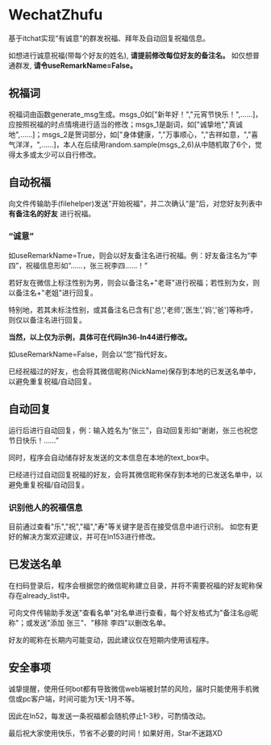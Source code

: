 # WechatZhufu
基于itchat实现“有诚意”的群发祝福、拜年及自动回复祝福信息。

如想进行诚意祝福(带每个好友的姓名), __请提前修改每位好友的备注名。__
如仅想普通群发, __请令useRemarkName=False。__

## 祝福词
祝福词由函数generate_msg生成。msgs_0如\["新年好！","元宵节快乐！",……]，应按照祝福的时点情境进行适当的修改；msgs_1是副词，如\["诚挚地","真诚地",……]；msgs_2是贺词部分，如\["身体健康，","万事顺心，","吉祥如意，","喜气洋洋，",……]，本人在后续用random.sample(msgs_2,6)从中随机取了6个，觉得太多或太少可以自行修改。

## 自动祝福
向文件传输助手(filehelper)发送"开始祝福"，并二次确认“是”后，对您好友列表中 __有备注名的好友__ 进行祝福。

### “诚意”
如useRemarkName=True，则会以好友备注名进行祝福。例：好友备注名为“李四”，祝福信息形如“……，张三祝李四……！”

若好友在微信上标注性别为男，则会以备注名+"老哥"进行祝福；若性别为女，则以备注名+"老姐"进行回复。

特别地，若其未标注性别，或其备注名已含有\['总','老师','医生','妈','爸']等称呼，则仅以备注名进行回复。

__当然，以上仅为示例，具体可在代码ln36-ln44进行修改。__

如useRemarkName=False，则会以“您”指代好友。

已经祝福过的好友，也会将其微信昵称(NickName)保存到本地的已发送名单中，以避免重复祝福/自动回复。

## 自动回复
运行后进行自动回复，例：输入姓名为“张三”，自动回复形如“谢谢，张三也祝您节日快乐！……”

同时，程序会自动储存好友发送的文本信息在本地的text_box中。

已经进行过自动回复祝福的好友，会将其微信昵称保存到本地的已发送名单中，以避免重复祝福/自动回复。
### 识别他人的祝福信息
目前通过查看"乐","祝","福","寿"等关键字是否在接受信息中进行识别。
如您有更好的解决方案欢迎建议，并可在ln153进行修改。

## 已发送名单
在扫码登录后，程序会根据您的微信昵称建立目录，并将不需要祝福的好友昵称保存在already_list中。

可向文件传输助手发送"查看名单"对名单进行查看，每个好友格式为"备注名@昵称"；或发送"添加 张三"、"移除 李四"以删改名单。

好友的昵称在长期内可能变动，因此建议仅在短期内使用该程序。
## 安全事项
诚挚提醒，使用任何bot都有导致微信web端被封禁的风险，届时只能使用手机微信或pc客户端，时间可能为1天-1月不等。

因此在ln52，每发送一条祝福都会随机停止1-3秒，可酌情改动。

最后祝大家使用快乐，节省不必要的时间！如果好用，Star不迷路XD
